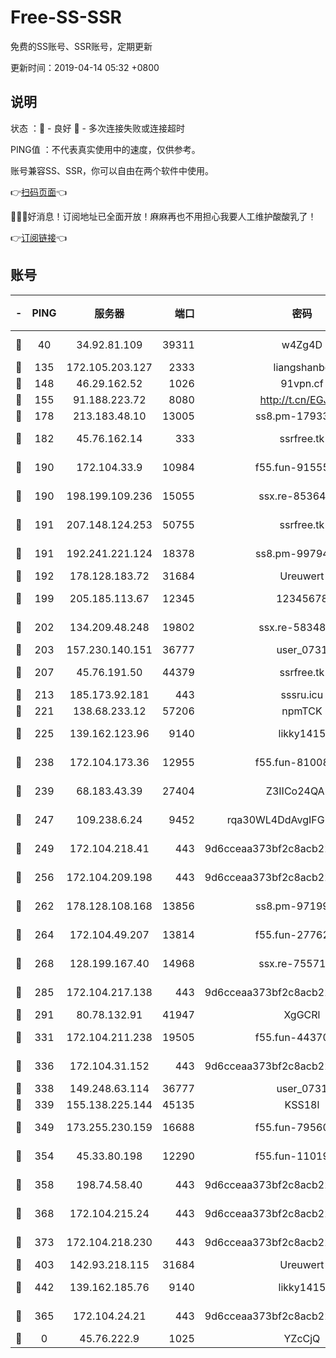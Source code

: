 # Free-SS-SSR

免费的SS账号、SSR账号，定期更新

更新时间：2019-04-14 05:32 +0800

## 说明

状态     ：🙂 - 良好 🙁 - 多次连接失败或连接超时

PING值   ：不代表真实使用中的速度，仅供参考。

账号兼容SS、SSR，你可以自由在两个软件中使用。

👉[扫码页面](https://liesauer.github.io/Free-SS-SSR/)👈

🎉🎉🎉好消息！订阅地址已全面开放！麻麻再也不用担心我要人工维护酸酸乳了！

👉[订阅链接](https://www.liesauer.net/yogurt/subscribe?ACCESS_TOKEN=DAYxR3mMaZAsaqUb)👈

## 账号

|-|PING|服务器|端口|密码|加密方式|区域|
|:----:|:----:|:-----:|-----:|:----:|:----:|:----:|
|🙂|40|34.92.81.109|39311|w4Zg4D|chacha20-ietf|US|
|🙂|135|172.105.203.127|2333|liangshanbo|chacha20|JP|
|🙂|148|46.29.162.52|1026|91vpn.cf|rc4-md5|RU|
|🙂|155|91.188.223.72|8080|http://t.cn/EGJIyrl|rc4-md5|RU|
|🙂|178|213.183.48.10|13005|ss8.pm-17933646|rc4-md5|RU|
|🙂|182|45.76.162.14|333|ssrfree.tk|aes-256-cfb|SG|
|🙂|190|172.104.33.9|10984|f55.fun-91555287|aes-256-cfb|SG|
|🙂|190|198.199.109.236|15055|ssx.re-85364694|aes-256-cfb|US|
|🙂|191|207.148.124.253|50755|ssrfree.tk|aes-256-cfb|SG|
|🙂|191|192.241.221.124|18378|ss8.pm-99794211|aes-256-cfb|US|
|🙂|192|178.128.183.72|31684|Ureuwert|chacha20|US|
|🙂|199|205.185.113.67|12345|12345678|aes-256-cfb|US|
|🙂|202|134.209.48.248|19802|ssx.re-58348307|aes-256-cfb|US|
|🙂|203|157.230.140.151|36777|user_0731|chacha20|US|
|🙂|207|45.76.191.50|44379|ssrfree.tk|aes-256-cfb|SG|
|🙂|213|185.173.92.181|443|sssru.icu|rc4-md5|RU|
|🙂|221|138.68.233.12|57206|npmTCK|rc4-md5|US|
|🙂|225|139.162.123.96|9140|likky1415|aes-256-cfb|JP|
|🙂|238|172.104.173.36|12955|f55.fun-81008774|aes-256-cfb|SG|
|🙂|239|68.183.43.39|27404|Z3IICo24QAHu|aes-256-cfb|GB|
|🙂|247|109.238.6.24|9452|rqa30WL4DdAvgIFG6Fs3znzTa|aes-256-cfb|FR|
|🙂|249|172.104.218.41|443|9d6cceaa373bf2c8acb22e60b6a58be6|aes-256-cfb|US|
|🙂|256|172.104.209.198|443|9d6cceaa373bf2c8acb22e60b6a58be6|aes-256-cfb|US|
|🙂|262|178.128.108.168|13856|ss8.pm-97199813|aes-256-cfb|SG|
|🙂|264|172.104.49.207|13814|f55.fun-27762527|aes-256-cfb|SG|
|🙂|268|128.199.167.40|14968|ssx.re-75571963|aes-256-cfb|SG|
|🙂|285|172.104.217.138|443|9d6cceaa373bf2c8acb22e60b6a58be6|aes-256-cfb|US|
|🙂|291|80.78.132.91|41947|XgGCRl|rc4-md5|DE|
|🙂|331|172.104.211.238|19505|f55.fun-44370256|aes-256-cfb|US|
|🙂|336|172.104.31.152|443|9d6cceaa373bf2c8acb22e60b6a58be6|aes-256-cfb|US|
|🙂|338|149.248.63.114|36777|user_0731|chacha20|CA|
|🙂|339|155.138.225.144|45135|KSS18l|rc4-md5|US|
|🙂|349|173.255.230.159|16688|f55.fun-79560972|aes-256-cfb|US|
|🙂|354|45.33.80.198|12290|f55.fun-11019774|aes-256-cfb|US|
|🙂|358|198.74.58.40|443|9d6cceaa373bf2c8acb22e60b6a58be6|aes-256-cfb|US|
|🙂|368|172.104.215.24|443|9d6cceaa373bf2c8acb22e60b6a58be6|aes-256-cfb|US|
|🙂|373|172.104.218.230|443|9d6cceaa373bf2c8acb22e60b6a58be6|aes-256-cfb|US|
|🙂|403|142.93.218.115|31684|Ureuwert|chacha20|IN|
|🙂|442|139.162.185.76|9140|likky1415|aes-256-cfb|DE|
|🙁|365|172.104.24.21|443|9d6cceaa373bf2c8acb22e60b6a58be6|aes-256-cfb|US|
|🙁|0|45.76.222.9|1025|YZcCjQ|rc4-md5|JP|
